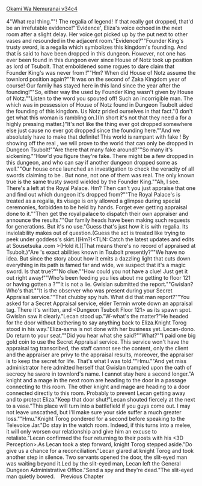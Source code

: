 [Okami Wa Nemuranai v34c4](https://www.sousetsuka.com/2021/01/okami-wa-nemuranai-344.html)
<br/><br/>
4"What real thing.""<Comet Cutter>! The regalia of legend! If that really got dropped, that'd be an irrefutable evidence!"'Evidence', Eliza's voice echoed in the next room after a slight delay. Her voice got picked up by the <Yacklubend Televoice Jar> put next to other vases and resounded in the adjacent room."Evidence?""Founder King's trusty sword, <Comet Cutter> is a regalia which symbolizes this kingdom's founding. And that is said to have been dropped in this dungeon. However, not one <Comet Cutter> has ever been found in this dungeon ever since House of Notz took up position as lord of Tsubolt. That emboldened some rogues to dare claim that Founder King's <Comet Cutter> was never from <Dungeon of Swords>!""Hm? When did House of Notz assume the townlord position again?""It was on the second of Zaka Kingdom year of course! Our family has stayed here in this land since the year after the founding!""So, either way the <Comet Cutter> used by Founder King wasn't given by House of Notz.""Listen to the word you spouted off! Such an incorrigible man. The <Comet Cutter> which was in possession of House of Notz found in Dungeon Tsubolt aided the founding of this kingdom. Us Notz prided ourselves in that fact."(I don't get what this woman is rambling on.)(In short it's not that they need a <Comet Cutter> for a highly pressing matter.)"It's not like the thing ever got dropped somewhere else just cause no <Comet Cutter> ever got dropped since the founding here.""And we absolutely have to make that definite! This world is rampant with fake <Comet Cutters>! By showing off the real <Comet Cutter>, we will prove to the world that <Comet Cutters> can only be dropped in Dungeon Tsubolt!""Are there that many fake <Comet Cutters> around?""So many it's sickening.""How'd you figure they're fake. There might be a few <Comet Cutters> dropped in this dungeon, and who can say if another dungeon dropped some as well.""Our house once launched an investigation to check the veracity of all swords claiming to be <Comet Cutter>. But none, not one of them was real. The only known true <Comet Cutter> is the same trusty sword wielded by the Founder King.""Ah, I see. There's a <Comet Cutter> left at the Royal Palace. Hm? Then can't you just appraise that one and find out which dungeon it's dropped from?""The Royal Palace's <Comet Cutter> is treated as a regalia, its visage is only allowed a glimpse during special ceremonies, forbidden to be held by hands. Forget ever getting appraisal done to it.""Then get the royal palace to dispatch their own appraiser and announce the results.""Our family heads have been making such requests for generations. But it's no use."Guess that's just how it is with regalia. Its inviolability makes <Appraisal> out of question.(Guess the act is treated like trying to peek under goddess's skirt.)(Hm?)<TLN: Catch the latest updates and edits at Sousetsuka .com >(Hold it.)(That means there's no record of <Comet Cutter> appraised at Tsubolt.)"Are <Comet Cutter>'s exact abilities known in Tsubolt presently?""We have no idea. But since the story about how it emits a dazzling light that cuts down everything in its path is famed far and wide, we suspect that it's a magic sword. Is that true?""No clue.""How could you not have a clue! Just get it out right away!""Who's been feeding you lies about me getting to floor 121 or having gotten a <Comet Cutter>?""It is not a lie. Gwislan submitted the report.""Gwislan? Who's that.""It is the observer who was present during your Secret Appraisal service.""That chubby spy huh. What did that man report?""You asked for a Secret Appraisal service, elder Termin wrote down an appraisal tag. There it's written, <Comet Cutter> and <Dungeon Tsubolt Floor 121> as its spawn spot. Gwislan saw it clearly."Lecan stood up."W-what's the matter?"He headed for the door without bothering to say anything back to Eliza.Knight Torog stood in his way."Eliza-sama is not done with her business yet. Lecan-dono. Do return to your seat.""Did you hear what she said?""What?""I paid one big gold coin to use the Secret Appraisal service. This service won't have the appraisal tag transcribed, the staff cannot see the content, only the client and the appraiser are privy to the appraisal results, moreover, the appraiser is to keep the secret for life. That's what I was told.""Hmu.""And yet miss administrator here admitted herself that Gwislan trampled upon the oath of secrecy he swore in townlord's name. I cannot stay here a second longer."A knight and a mage in the next room are heading to the door in a passage connecting to this room. The other knight and mage are heading to a door connected directly to this room. Probably to prevent Lecan getting away and to protect Eliza."Keep that door shut!"Lecan shouted fiercely at the <Yacklubend Televoice Jar> next to a vase."This place will turn into a battlefield if you guys come out. I may not leave unscathed, but I'll make sure your side suffer a much greater loss.""Hmu."Knight Torog pondered for a second before speaking to the Televoice Jar."Do stay in the watch room. Indeed, if this turns into a melee, it will only worsen our relationship and give him an excuse to retaliate."Lecan confirmed the four returning to their posts with his <3D Perception>.As Lecan took a step forward, knight Torog stepped aside."Do give us a chance for a reconciliation."Lecan glared at knight Torog and took another step in silence. Two servants opened the door, the slit-eyed man was waiting beyond it.Led by the slit-eyed man, Lecan left the General Dungeon Administrative Office."Send a spy and they're dead."The slit-eyed man quietly bowed.    Previous Chapter <br/>
